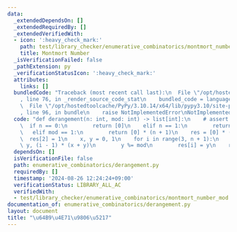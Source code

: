 ```yaml
---
data:
  _extendedDependsOn: []
  _extendedRequiredBy: []
  _extendedVerifiedWith:
  - icon: ':heavy_check_mark:'
    path: test/library_checker/enumerative_combinatorics/montmort_number_mod.test.py
    title: Montmort Number
  _isVerificationFailed: false
  _pathExtension: py
  _verificationStatusIcon: ':heavy_check_mark:'
  attributes:
    links: []
  bundledCode: "Traceback (most recent call last):\n  File \"/opt/hostedtoolcache/PyPy/3.10.14/x64/lib/pypy3.10/site-packages/onlinejudge_verify/documentation/build.py\"\
    , line 76, in _render_source_code_stat\n    bundled_code = language.bundle(\n\
    \  File \"/opt/hostedtoolcache/PyPy/3.10.14/x64/lib/pypy3.10/site-packages/onlinejudge_verify/languages/python.py\"\
    , line 96, in bundle\n    raise NotImplementedError\nNotImplementedError\n"
  code: "def derangement(n: int, mod: int) -> list[int]:\n    # assert n >= 0\n  \
    \  if n == 0:\n        return [0]\n    elif n == 1:\n        return [0, 0]\n \
    \   elif mod == 1:\n        return [0] * (n + 1)\n    res = [0] * (n + 1)\n  \
    \  res[2] = 1\n    x, y = 0, 1\n    for i in range(3, n + 1):\n        x, y =\
    \ y, (i - 1) * (x + y)\n        y %= mod\n        res[i] = y\n    return res\n"
  dependsOn: []
  isVerificationFile: false
  path: enumerative_combinatorics/derangement.py
  requiredBy: []
  timestamp: '2024-08-26 12:24:24+09:00'
  verificationStatus: LIBRARY_ALL_AC
  verifiedWith:
  - test/library_checker/enumerative_combinatorics/montmort_number_mod.test.py
documentation_of: enumerative_combinatorics/derangement.py
layout: document
title: "\u64B9\u4E71\u9806\u5217"
---
```

